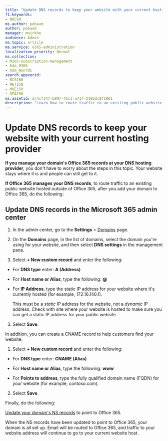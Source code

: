 ```yaml
---
title: "Update DNS records to keep your website with your current hosting provider"
f1.keywords:
- NOCSH
ms.author: pebaum
author: pebaum
manager: mnirkhe
audience: Admin
ms.topic: article
ms.service: o365-administration
localization_priority: Normal
ms.collection: 
- M365-subscription-management
- Adm_O365
- Adm_NonTOC
search.appverid:
- BCS160
- MET150
- MOE150
- GEA150
ms.assetid: 2c4cf347-b897-45c1-a71f-210bdc8f1061
description: "Learn how to route traffic to an existing public website hosted outside of Office 365, if you have set Office 365 to manage DNS records for your custom domain."
---
```


# Update DNS records to keep your website with your current hosting provider

 **If you manage your domain's Office 365 records at your DNS hosting provider**, you don't have to worry about the steps in this topic. Your website stays where it is and people can still get to it. 
  
 **If Office 365 manages your DNS records**, to route traffic to an existing public website hosted outside of Office 365, after you add your domain to Office 365, do the following: 
  
## Update DNS records in the Microsoft 365 admin center
1. In the admin center, go to the **Settings** \> <a href="https://go.microsoft.com/fwlink/p/?linkid=834818" target="_blank">Domains</a> page.

2. On the **Domains** page, in the list of domains, select the domain you're using for your website, and then select **DNS settings** in the management pane. 
    
3. Select **+ New custom record** and enter the following: 
    
  - For **DNS type** enter: **A (Address)**
    
  - For **Host name or Alias**, type the following: **@**
    
  - For **IP Address**, type the static IP address for your website where it's currently hosted (for example, 172.16.140.1). 
    
    This must be a  *static*  IP address for the website, not a  *dynamic*  IP address. Check with site where your website is hosted to make sure you can get a static IP address for your public website. 
    
3. Select **Save**. 
    
In addition, you can create a CNAME record to help customers find your website.
  
1. Select **+ New custom record** and enter the following: 
    
  - For **DNS type** enter: **CNAME (Alias)**
    
  - For **Host name or Alias**, type the following: **www**
    
  - For **Points to address**, type the fully qualified domain name (FQDN) for your website (for example, contoso.com). 
    
2. Select **Save**. 
    
Finally, do the following:
  
[Update your domain's NS records](https://support.office.com/article/a46bec33-2c78-4f45-a96c-b64b2a5bae22.aspx) to point to Office 365. 
  
When the NS records have been updated to point to Office 365, your domain is all set up. Email will be routed to Office 365, and traffic to your website address will continue to go to your current website host.
 